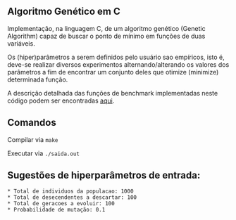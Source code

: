 ## Algoritmo Genético em C

Implementação, na linguagem C, de um algoritmo genético (Genetic Algorithm) capaz de buscar o ponto de mínimo em funções de duas variáveis.

Os (hiper)parâmetros a serem definidos pelo usuário sao empíricos, isto é, deve-se realizar diversos experimentos alternando/alterando os valores dos parâmetros a fim de encontrar um conjunto deles que otimize (minimize) determinada função. 

A descrição detalhada das funções de benchmark implementadas neste código podem ser encontradas [aqui](https://www.sfu.ca/~ssurjano/optimization.html).


## Comandos

Compilar via `make`

Executar via `./saida.out`


## Sugestões de hiperparâmetros de entrada:

    * Total de individuos da populacao: 1000
    * Total de desecendentes a descartar: 100
    * Total de geracoes a evoluir: 100
    * Probabilidade de mutação: 0.1
